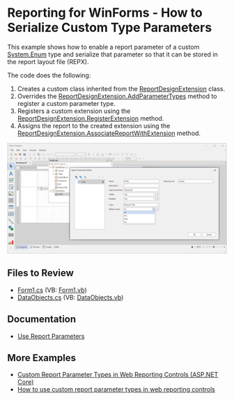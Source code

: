 # Reporting for WinForms - How to Serialize Custom Type Parameters


This example shows how to enable a report parameter of a custom [System.Enum](https://learn.microsoft.com/en-us/dotnet/api/system.enum) type and serialize that parameter so that it can be stored in the report layout file (REPX).

The code does the following:

1. Creates a custom class inherited from the [ReportDesignExtension](https://docs.devexpress.com/XtraReports/DevExpress.XtraReports.Extensions.ReportDesignExtension) class.
2. Overrides the [ReportDesignExtension.AddParameterTypes](https://docs.devexpress.com/XtraReports/DevExpress.XtraReports.Extensions.ReportDesignExtension.AddParameterTypes(System.Collections.Generic.IDictionary-System.Type-System.String-)) method to register a custom parameter type.
3. Registers a custom extension using the [ReportDesignExtension.RegisterExtension](https://docs.devexpress.com/XtraReports/DevExpress.XtraReports.Extensions.ReportDesignExtension.RegisterExtension(DevExpress.XtraReports.Extensions.ReportDesignExtension-System.String)) method.
4. Assigns the report to the created extension using the [ReportDesignExtension.AssociateReportWithExtension](https://docs.devexpress.com/XtraReports/DevExpress.XtraReports.Extensions.ReportDesignExtension.AssociateReportWithExtension(DevExpress.XtraReports.UI.XtraReport-System.String)) method.

![Custom Type Parameter](Images/screenshot.png)

## Files to Review

- [Form1.cs](./CS/Form1.cs) (VB: [Form1.vb](./VB/Form1.vb))
- [DataObjects.cs](./CS/DataObjects.cs) (VB: [DataObjects.vb](./VB/DataObjects.vb))

## Documentation

- [Use Report Parameters](https://docs.devexpress.com/XtraReports/4812/detailed-guide-to-devexpress-reporting/use-report-parameters)

## More Examples

- [Custom Report Parameter Types in Web Reporting Controls (ASP.NET Core)](https://github.com/DevExpress-Examples/Reporting-Custom-Parameter-Editor-AspNet-Core)
- [How to use custom report parameter types in web reporting controls](https://github.com/DevExpress-Examples/Reporting-Custom-Parameter-Editor-Mvc)
